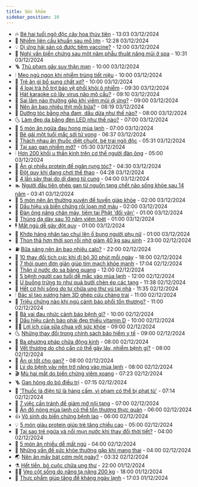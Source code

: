 ```yaml
---
title: Sức khỏe
sidebar_position: 10
---
```


<!-- vnexpress-suc-khoe:START -->
- 🔥 [Bé hai tuổi ngộ độc cây hoa thủy tiên](https://vnexpress.net/be-hai-tuoi-ngo-doc-cay-hoa-thuy-tien-4823388.html) - 13:03 03/12/2024
- 🥰 [Nhiễm liên cầu khuẩn sau mổ lợn](https://vnexpress.net/nhiem-lien-cau-khuan-sau-mo-lon-4823218.html) - 12:28 03/12/2024
- 💡 [Dị ứng hải sản có được tiêm vaccine?](https://vnexpress.net/di-ung-hai-san-co-duoc-tiem-vaccine-4823342.html) - 12:00 03/12/2024
- 🤗 [Nghi vấn biến chứng sau một năm phẫu thuật nâng mũi ở spa](https://vnexpress.net/nghi-van-bien-chung-sau-mot-nam-phau-thuat-nang-mui-o-spa-4822799.html) - 10:31 03/12/2024
- 🪜 [Thủ phạm gây suy thận mạn](https://vnexpress.net/thu-pham-gay-suy-than-man-4823356.html) - 10:00 03/12/2024
- 🕯 [Mẹo ngủ ngon khi nhiễm trùng tiết niệu](https://vnexpress.net/meo-ngu-ngon-khi-nhiem-trung-tiet-nieu-4823277.html) - 10:00 03/12/2024
- 🤭 [Trẻ ăn gì bổ sung chất xơ?](https://vnexpress.net/tre-an-gi-bo-sung-chat-xo-4823186.html) - 10:00 03/12/2024
- 👀 [4 loại trà hỗ trợ bảo vệ phổi khỏi ô nhiễm](https://vnexpress.net/4-loai-tra-ho-tro-bao-ve-phoi-khoi-o-nhiem-4823149.html) - 09:30 03/12/2024
- 🌋 [Hát karaoke có lây virus não mô cầu?](https://vnexpress.net/hat-karaoke-co-lay-virus-nao-mo-cau-4823341.html) - 09:10 03/12/2024
- 🫶 [Sai lầm nào thường gặp khi viêm mũi dị ứng?](https://vnexpress.net/sai-lam-nao-thuong-gap-khi-viem-mui-di-ung-4823270.html) - 09:00 03/12/2024
- 🦆 [Nên ăn bao nhiêu thịt mỗi bữa?](https://vnexpress.net/nen-an-bao-nhieu-thit-moi-bua-4823202.html) - 08:19 03/12/2024
- 🚀 [Dưỡng tóc bằng nha đam, dầu dừa như thế nào?](https://vnexpress.net/duong-toc-bang-nha-dam-dau-dua-nhu-the-nao-4823176.html) - 08:00 03/12/2024
- 🌜 [Làm đẹp da bằng đèn LED như thế nào?](https://vnexpress.net/lam-dep-da-bang-den-led-nhu-the-nao-4823175.html) - 07:00 03/12/2024
- 🧰 [5 món ăn ngừa đau họng mùa lạnh](https://vnexpress.net/5-mon-an-ngua-dau-hong-mua-lanh-4823155.html) - 07:00 03/12/2024
- 💫 [Bé gái một tuổi mắc sởi tử vong](https://vnexpress.net/be-gai-mot-tuoi-mac-soi-tu-vong-4823251.html) - 06:37 03/12/2024
- 🌝 [Thách nhau ăn thuốc diệt chuột, bé trai ngộ độc](https://vnexpress.net/thach-nhau-an-thuoc-diet-chuot-be-trai-ngo-doc-4823174.html) - 05:31 03/12/2024
- 🗽 [Tại sao gan nhiễm mỡ?](https://vnexpress.net/tai-sao-gan-nhiem-mo-4823126.html) - 05:30 03/12/2024
- 🕯 [Hơn 200 khối u thần kinh trên cơ thể người đàn ông](https://vnexpress.net/hon-200-khoi-u-than-kinh-tren-co-the-nguoi-dan-ong-4822955.html) - 05:00 03/12/2024
- 🦅 [Ăn gì nhiều protein để ngăn rụng tóc?](https://vnexpress.net/an-gi-nhieu-protein-de-ngan-rung-toc-4823120.html) - 04:30 03/12/2024
- 🦆 [Đột quỵ khi đang chơi thể thao](https://vnexpress.net/dot-quy-khi-dang-choi-the-thao-4823096.html) - 04:28 03/12/2024
- 🎊 [4 lần sảy thai do dị dạng tử cung](https://vnexpress.net/4-lan-say-thai-do-di-dang-tu-cung-4823081.html) - 04:00 03/12/2024
- 🏊 [Người đầu tiên ghép gan từ nguồn tạng chết não sống khỏe sau 14 năm](https://vnexpress.net/nguoi-dau-tien-ghep-gan-tu-nguon-tang-chet-nao-song-khoe-sau-14-nam-4823091.html) - 03:41 03/12/2024
- 📝 [5 món nên ăn thường xuyên để tuyến giáp khỏe](https://vnexpress.net/5-mon-nen-an-thuong-xuyen-de-tuyen-giap-khoe-4823051.html) - 02:00 03/12/2024
- 💯 [Dấu hiệu và biến chứng rối loạn mỡ máu](https://vnexpress.net/dau-hieu-va-bien-chung-roi-loan-mo-mau-4818343.html) - 02:00 03/12/2024
- 🌊 [Đàn ông nâng chân mày, tiêm tai Phật &#39;đổi vận&#39;](https://vnexpress.net/dan-ong-nang-chan-may-tiem-tai-phat-doi-van-4820547.html) - 01:00 03/12/2024
- 🚀 [Thủng dạ dày sau 10 năm viêm loét](https://vnexpress.net/thung-da-day-sau-10-nam-viem-loet-4822963.html) - 01:00 03/12/2024
- 🕴 [Mất ngủ dễ gây đột quỵ](https://vnexpress.net/mat-ngu-de-gay-dot-quy-4822960.html) - 01:00 03/12/2024
- 🗽 [Khớp háng nhân tạo chui lên ổ bụng người phụ nữ](https://vnexpress.net/khop-hang-nhan-tao-chui-len-o-bung-nguoi-phu-nu-4822887.html) - 01:00 03/12/2024
- 🎡 [Thon thả hơn thời son rỗi nhờ giảm 40 kg sau sinh](https://vnexpress.net/thon-tha-hon-thoi-son-roi-nho-giam-40-kg-sau-sinh-4822656.html) - 23:00 02/12/2024
- ⛽️ [Bữa sáng nên ăn bao nhiêu calo?](https://vnexpress.net/bua-sang-nen-an-bao-nhieu-calo-4822802.html) - 22:00 02/12/2024
- 🦆 [10 thay đổi tích cực khi đi bộ 30 phút mỗi ngày](https://vnexpress.net/10-thay-doi-tich-cuc-khi-di-bo-30-phut-moi-ngay-4822803.html) - 18:00 02/12/2024
- 🤩 [7 thói quen đơn giản giúp tim mạch khỏe mạnh](https://vnexpress.net/7-thoi-quen-don-gian-giup-tim-mach-khoe-manh-4821152.html) - 17:04 02/12/2024
- 🦒 [Thận ứ nước do sa bàng quang](https://vnexpress.net/than-u-nuoc-do-sa-bang-quang-4822906.html) - 12:00 02/12/2024
- 💫 [5 bệnh người cao tuổi dễ mắc vào mùa lạnh](https://vnexpress.net/5-benh-nguoi-cao-tuoi-de-mac-vao-mua-lanh-4822815.html) - 12:00 02/12/2024
- 🐘 [U buồng trứng to như quả bưởi chèn ép các tạng](https://vnexpress.net/u-buong-trung-to-nhu-qua-buoi-chen-ep-cac-tang-4822776.html) - 11:38 02/12/2024
- 🚀 [Hết cơ hội sống do tự chữa ung thư vú tại nhà](https://vnexpress.net/het-co-hoi-song-do-tu-chua-ung-thu-vu-tai-nha-4822968.html) - 11:35 02/12/2024
- 🕯 [Bác sĩ tạo xương hàm 3D ghép cứu chàng trai](https://vnexpress.net/bac-si-tao-xuong-ham-3d-ghep-cuu-chang-trai-4822775.html) - 11:00 02/12/2024
- 🦏 [Triệu chứng nào khi ngủ cảnh báo phổi tổn thương?](https://vnexpress.net/trieu-chung-nao-khi-ngu-canh-bao-phoi-ton-thuong-4822863.html) - 11:00 02/12/2024
- 🦄 [Bả vai đau nhức cảnh báo bệnh gì?](https://vnexpress.net/ba-vai-dau-nhuc-canh-bao-benh-gi-4822836.html) - 10:00 02/12/2024
- 🦒 [Dấu hiệu cảnh báo phái đẹp thiếu vitamin D](https://vnexpress.net/dau-hieu-canh-bao-phai-dep-thieu-vitamin-d-4822822.html) - 10:00 02/12/2024
- 👨‍🏫 [Lợi ích của sữa chua với sức khỏe](https://vnexpress.net/loi-ich-cua-sua-chua-voi-suc-khoe-4822713.html) - 09:00 02/12/2024
- 🌜 [Những thay đổi trong chính sách bảo hiểm y tế](https://vnexpress.net/nhung-thay-doi-trong-chinh-sach-bao-hiem-y-te-4822288.html) - 09:00 02/12/2024
- 🚀 [Ba phương pháp chữa động kinh](https://vnexpress.net/ba-phuong-phap-chua-dong-kinh-4822824.html) - 08:00 02/12/2024
- 💃 [Vết thương do chó cắn có thể gây lây, nhiễm bệnh gì?](https://vnexpress.net/vet-thuong-do-cho-can-co-the-gay-lay-nhiem-benh-gi-4822816.html) - 08:00 02/12/2024
- 💯 [Ăn gì tốt cho gan?](https://vnexpress.net/an-gi-tot-cho-gan-4822812.html) - 08:00 02/12/2024
- 🤔 [Lý do bệnh vảy nến trở nặng vào mùa lạnh](https://vnexpress.net/ly-do-benh-vay-nen-tro-nang-vao-mua-lanh-4822719.html) - 08:00 02/12/2024
- 🎬 [Mù hai mắt do biến chứng viêm xoang](https://vnexpress.net/mu-hai-mat-do-bien-chung-viem-xoang-4822804.html) - 07:23 02/12/2024
- 🪜 [Gan hỏng do bỏ điều trị](https://vnexpress.net/gan-hong-do-bo-dieu-tri-4822736.html) - 07:15 02/12/2024
- 🦣 [&#39;Thuốc lá điện tử là hàng cấm, vi phạm có thể bị phạt tù&#39;](https://vnexpress.net/thuoc-la-dien-tu-la-hang-cam-vi-pham-co-the-bi-phat-tu-4822819.html) - 07:14 02/12/2024
- 🧐 [7 việc cần tránh để giảm mỡ nội tạng](https://vnexpress.net/7-viec-can-tranh-de-giam-mo-noi-tang-4822715.html) - 07:00 02/12/2024
- 🤡 [Ăn đồ nóng mùa lạnh có thể tổn thương thực quản](https://vnexpress.net/an-do-nong-mua-lanh-co-the-ton-thuong-thuc-quan-4822778.html) - 06:00 02/12/2024
- 👍 [Vô sinh do biến chứng bệnh lao](https://vnexpress.net/vo-sinh-do-bien-chung-benh-lao-4822770.html) - 06:00 02/12/2024
- 💡 [5 món giàu protein giúp trẻ tăng chiều cao](https://vnexpress.net/5-mon-giau-protein-giup-tre-tang-chieu-cao-4822703.html) - 05:00 02/12/2024
- 💯 [Tại sao trẻ ngứa và nổi mụn nước khi thay đổi thời tiết?](https://vnexpress.net/tai-sao-tre-ngua-va-noi-mun-nuoc-khi-thay-doi-thoi-tiet-4822677.html) - 04:00 02/12/2024
- 🧠 [5 món ăn nhiều dễ mất ngủ](https://vnexpress.net/5-mon-an-nhieu-de-mat-ngu-4822666.html) - 04:00 02/12/2024
- 🎡 [Những vấn đề sức khỏe thường gặp khi mang thai](https://vnexpress.net/nhung-van-de-suc-khoe-thuong-gap-khi-mang-thai-4822665.html) - 04:00 02/12/2024
- 🌏 [Nên ăn mấy bát cơm một ngày?](https://vnexpress.net/nen-an-may-bat-com-mot-ngay-4822661.html) - 03:32 02/12/2024
- ⚗️ [Hết tiền, bỏ cuộc chữa ung thư](https://vnexpress.net/het-tien-bo-cuoc-chua-ung-thu-4819087.html) - 22:00 01/12/2024
- 👨‍🏫 [Vẹo cột sống do nâng tạ nặng 200 kg](https://vnexpress.net/veo-cot-song-do-nang-ta-nang-200-kg-4822467.html) - 18:00 01/12/2024
- 🤖 [Thực phẩm giúp tăng đề kháng ngày lạnh](https://vnexpress.net/thuc-pham-giup-tang-de-khang-ngay-lanh-4822464.html) - 17:03 01/12/2024<!-- vnexpress-suc-khoe:END -->
